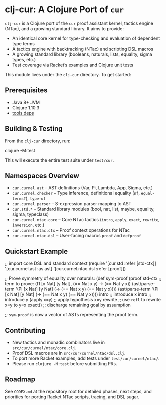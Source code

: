 # clj-cur: A Clojure Port of `cur`

`clj-cur` is a Clojure port of the `cur` proof assistant kernel, tactics engine (NTac),
and a growing standard library. It aims to provide:

- An identical core kernel for type-checking and evaluation of dependent type terms
- A tactics engine with backtracking (NTac) and scripting DSL macros
- A growing standard library (booleans, naturals, lists, equality, sigma types, etc.)
- Test coverage via Racket’s examples and Clojure unit tests

This module lives under the `clj-cur` directory.  To get started:

## Prerequisites

- Java 8+ JVM
- Clojure 1.10.3
- [tools.deps](https://clojure.org/guides/deps_and_cli)

## Building & Testing

From the `clj-cur` directory, run:

  clojure -M:test

This will execute the entire test suite under `test/cur`.

## Namespaces Overview

- `cur.curnel.ast`  – AST definitions (Var, Pi, Lambda, App, Sigma, etc.)
- `cur.curnel.checker` – Type inference, definitional equality (`nf`, `equal-terms?`), `type-of`
- `cur.curnel.parser` – S-expression parser mapping to AST
- `cur.std.*`     – Standard library modules (bool, nat, list, maybe, equality, sigma, typeclass)
- `cur.curnel.ntac.core` – Core NTac tactics (`intro`, `apply`, `exact`, `rewrite`, `inversion`, etc.)
- `cur.curnel.ntac.ctx`  – Proof context operations for NTac
- `cur.curnel.ntac.dsl`  – User-facing macros `proof` and `defproof`

## Quickstart Example

;; import core DSL and standard context
(require '[cur.std :refer [std-ctx]]
         '[cur.curnel.ast :as ast]
         '[cur.curnel.ntac.dsl :refer [proof]])

;; Prove symmetry of equality over naturals:
(def sym-proof
  (proof std-ctx
         ;; term to prove: (Π [x Nat] [y Nat], (== Nat x y) → (== Nat y x))
         (ast/parse-term
           '(Pi [x Nat] [y Nat] (-> (== Nat x y) (== Nat y x))))
         (ast/parse-term
           '(Pi [x Nat] [y Nat] (-> (== Nat x y) (== Nat y x))))
         intro      ;; introduce x
         intro      ;; introduce y
         (apply x=y) ;; apply hypothesis x=y
         rewrite    ;; use `refl` to rewrite x=y to y=x
         exact))     ;; discharge remaining goal by assumption

;; `sym-proof` is now a vector of ASTs representing the proof term.

## Contributing

- New tactics and monadic combinators live in `src/cur/curnel/ntac/core.clj`.
- Proof DSL macros are in `src/cur/curnel/ntac/dsl.clj`.
- To port more Racket examples, add tests under `test/cur/curnel/ntac/`.
- Please run `clojure -M:test` before submitting PRs.

## Roadmap

See `CODEX.md` at the repository root for detailed phases, next steps,
and priorities for porting Racket NTac scripts, tracing, and DSL sugar.